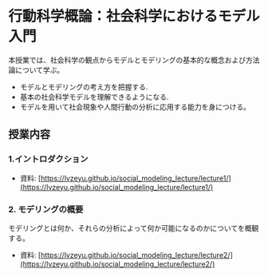 # 行動科学概論：社会科学におけるモデル入門

本授業では、社会科学の観点からモデルとモデリングの基本的な概念および方法論について学ぶ。
- モデルとモデリングの考え方を把握する.
- 基本の社会科学モデルを理解できるようになる.
- モデルを用いて社会現象や人間行動の分析に応用する能力を身につける。

## 授業内容

### 1.イントロダクション

- 資料: [https://lvzeyu.github.io/social_modeling_lecture/lecture1/](https://lvzeyu.github.io/social_modeling_lecture/lecture1/)

### 2. モデリングの概要

モデリングとは何か、それらの分析によって何か可能になるのかについてを概観する。

- 資料: [https://lvzeyu.github.io/social_modeling_lecture/lecture2/](https://lvzeyu.github.io/social_modeling_lecture/lecture2/)